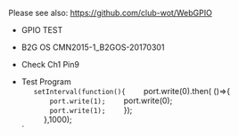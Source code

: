 Please see also: https://github.com/club-wot/WebGPIO

- GPIO TEST

- B2G OS
CMN2015-1_B2GOS-20170301

- Check Ch1 Pin9

- Test Program  
`    setInterval(function(){    
`        port.write(0).then( ()=>{    
`        port.write(1);    
`        port.write(0);    
`        port.write(1);    
`    });    
`    
`    },1000);    
`
